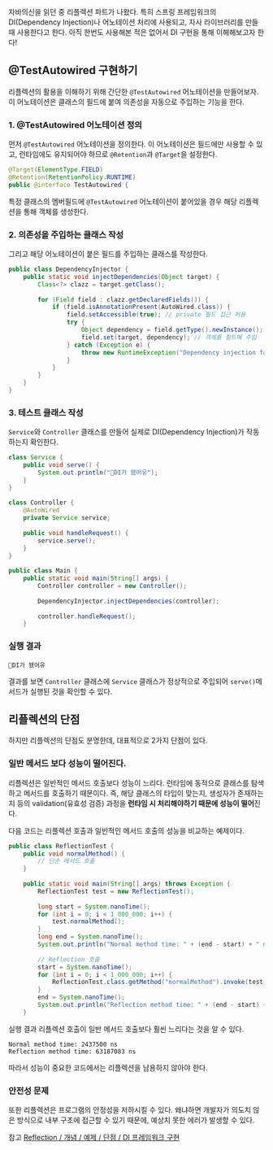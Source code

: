 자바의신을 읽던 중 리플렉션 파트가 나왔다.
특히 스프링 프레임워크의 DI(Dependency Injection)나 어노테이션 처리에 사용되고, 자사 라이브러리를 만들 때 사용한다고 한다.
아직 한번도 사용해본 적은 없어서 DI 구현을 통해 이해해보고자 한다!


## @TestAutowired 구현하기
리플렉션의 활용을 이해하기 위해 간단한 `@TestAutowired` 어노테이션을 만들어보자. 이 어노테이션은 클래스의 필드에 붙여 의존성을 자동으로 주입하는 기능을 한다.

### 1. @TestAutowired 어노테이션 정의
먼저 `@TestAutowired` 어노테이션을 정의한다.
이 어노테이션은 필드에만 사용할 수 있고, 런타임에도 유지되어야 하므로 `@Retention`과 `@Target`을 설정한다.
```java
@Target(ElementType.FIELD)
@Retention(RetentionPolicy.RUNTIME)  
public @interface TestAutowired {  
```
특정 클래스의 멤버필드에 `@TestAutowired` 어노테이션이 붙어있을 경우 해당 리플렉션을 통해 객체를 생성한다.


### 2. 의존성을 주입하는 클래스 작성
그리고 해당 어노테이션이 붙은 필드를 주입하는 클래스를 작성한다.
```java
public class DependencyInjector {
    public static void injectDependencies(Object target) {
        Class<?> clazz = target.getClass();
        
        for (Field field : clazz.getDeclaredFields()) {
            if (field.isAnnotationPresent(AutoWired.class)) {
                field.setAccessible(true); // private 필드 접근 허용
                try {
                    Object dependency = field.getType().newInstance();
                    field.set(target, dependency); // 객체를 필드에 주입
                } catch (Exception e) {
                    throw new RuntimeException("Dependency injection failed: " + e.getMessage(), e);
                }
            }
        }
    }
}
```


### 3. 테스트 클래스 작성
`Service`와 `Controller` 클래스를 만들어 실제로 DI(Dependency Injection)가 작동하는지 확인한다.
```java
class Service {  
    public void serve() {  
        System.out.println("DI가 됐어유");  
    }  
}  
  
class Controller {  
    @AutoWired  
    private Service service;  
  
    public void handleRequest() {  
        service.serve();  
    }  
}  
  
public class Main {  
    public static void main(String[] args) {  
        Controller controller = new Controller();  
  
        DependencyInjector.injectDependencies(controller);  
  
        controller.handleRequest();  
    }  
```


### 실행 결과
```
DI가 됐어유
```
결과를 보면 `Controller` 클래스에 `Service` 클래스가 정상적으로 주입되어 `serve()`메서드가 실행된 것을 확인할 수 있다.


## 리플렉션의 단점
하지만 리플렉션의 단점도 분명한데, 대표적으로 2가지 단점이 있다.

### 일반 메서드 보다 성능이 떨어진다.
리플렉션은 일반적인 메서드 호출보다 성능이 느리다.
런타임에 동적으로 클래스를 탐색하고 메서드를 호출하기 때문이다.
즉, 해당 클래스의 타입이 맞는지, 생성자가 존재하는지 등의 validation(유효성 검증) 과정을 **런타임 시 처리해야하기 때문에 성능이 떨어**진다.

다음 코드는 리플렉션 호출과 일반적인 메서드 호출의 성능을 비교하는 예제이다.
```java
public class ReflectionTest {  
    public void normalMethod() {  
        // 단순 메서드 호출  
    }  
  
    public static void main(String[] args) throws Exception {  
        ReflectionTest test = new ReflectionTest();  
  
        long start = System.nanoTime();  
        for (int i = 0; i < 1_000_000; i++) {  
            test.normalMethod();  
        }  
        long end = System.nanoTime();  
        System.out.println("Normal method time: " + (end - start) + " ns");  
  
        // Reflection 호출  
        start = System.nanoTime();  
        for (int i = 0; i < 1_000_000; i++) {  
            ReflectionTest.class.getMethod("normalMethod").invoke(test);  
        }  
        end = System.nanoTime();  
        System.out.println("Reflection method time: " + (end - start) + " ns");  
    }  
```

실행 결과 리플렉션 호출이 일반 메서드 호출보다 훨씬 느리다는 것을 알 수 있다.
```
Normal method time: 2437500 ns
Reflection method time: 63187083 ns
```

따라서 성능이 중요한 코드에서는 리플렉션을 남용하지 않아야 한다.


### 안전성 문제
또한 리플렉션은 프로그램의 안정성을 저하시킬 수 있다. 
왜냐하면 개발자가 의도치 않은 방식으로 내부 구조에 접근할 수 있기 때문에, 예상치 못한 에러가 발생할 수 있다.





참고
[Reflection / 개념 / 예제 / 단점 / DI 프레임워크 구현](https://tlatmsrud.tistory.com/112)